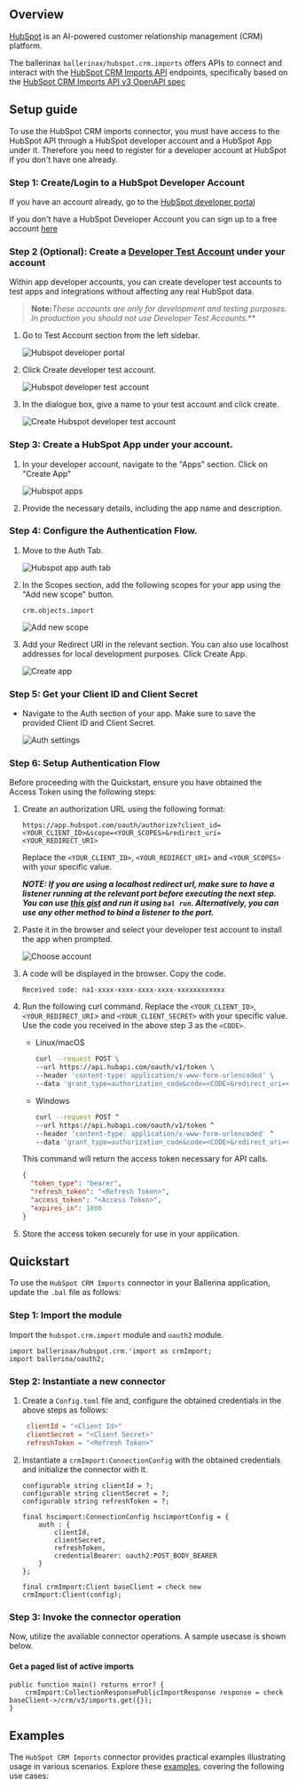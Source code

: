 ## Overview

[HubSpot](https://www.hubspot.com/our-story) is an AI-powered customer relationship management (CRM) platform. 

The ballerinax `ballerinax/hubspot.crm.imports` offers APIs to connect and interact with the [HubSpot CRM Imports API](https://developers.hubspot.com/docs/api/crm/imports) endpoints, specifically based on the [HubSpot CRM Imports API v3 OpenAPI spec](https://github.com/HubSpot/HubSpot-public-api-spec-collection/blob/main/PublicApiSpecs/CRM/Imports/Rollouts/144903/v3/imports.json)

## Setup guide

To use the HubSpot CRM imports connector, you must have access to the HubSpot API through a HubSpot developer account and a HubSpot App under it. Therefore you need to register for a developer account at HubSpot if you don't have one already.

### Step 1: Create/Login to a HubSpot Developer Account

If you have an account already, go to the [HubSpot developer portal](https://app.hubspot.com/)

If you don't have a HubSpot Developer Account you can sign up to a free account [here](https://developers.hubspot.com/get-started)

### Step 2 (Optional): Create a [Developer Test Account](https://developers.hubspot.com/beta-docs/getting-started/account-types#developer-test-accounts) under your account

Within app developer accounts, you can create developer test accounts to test apps and integrations without affecting any real HubSpot data.

> **Note:**_These accounts are only for development and testing purposes. In production you should not use Developer Test Accounts._**

1. Go to Test Account section from the left sidebar.

   ![Hubspot developer portal](../docs/setup/resources/test_acc_1.png)

2. Click Create developer test account.

   ![Hubspot developer test account](../docs/setup/resources/test_acc_2.png)

3. In the dialogue box, give a name to your test account and click create.

   ![Create Hubspot developer test account](../docs/setup/resources/test_acc_3.png)

### Step 3: Create a HubSpot App under your account.

1. In your developer account, navigate to the "Apps" section. Click on "Create App"

   ![Hubspot apps](../docs/setup/resources/create_app_1.png)

2. Provide the necessary details, including the app name and description.

### Step 4: Configure the Authentication Flow.

1. Move to the Auth Tab.

   ![Hubspot app auth tab](../docs/setup/resources/create_app_2.png)

2. In the Scopes section, add the following scopes for your app using the "Add new scope" button.

   `crm.objects.import`

   ![Add new scope](../docs/setup/resources/scope_set.png)

4. Add your Redirect URI in the relevant section. You can also use localhost addresses for local development purposes. Click Create App.

   ![Create app](../docs/setup/resources/create_app_final.png)

### Step 5: Get your Client ID and Client Secret

- Navigate to the Auth section of your app. Make sure to save the provided Client ID and Client Secret.

   ![Auth settings](../docs/setup/resources/get_credentials.png)

### Step 6: Setup Authentication Flow

Before proceeding with the Quickstart, ensure you have obtained the Access Token using the following steps:

1. Create an authorization URL using the following format:

   ```
   https://app.hubspot.com/oauth/authorize?client_id=<YOUR_CLIENT_ID>&scope=<YOUR_SCOPES>&redirect_uri=<YOUR_REDIRECT_URI>
   ```

   Replace the `<YOUR_CLIENT_ID>`, `<YOUR_REDIRECT_URI>` and `<YOUR_SCOPES>` with your specific value.

    **_NOTE: If you are using a localhost redirect url, make sure to have a listener running at the relevant port before executing the next step. You can use [this gist](https://gist.github.com/lnash94/0af47bfcb7cc1e3d59e06364b3c86b59) and run it using `bal run`. Alternatively, you can use any other method to bind a listener to the port._**

2. Paste it in the browser and select your developer test account to install the app when prompted.

   ![Choose account](../docs/setup/resources/install_app.png)

3. A code will be displayed in the browser. Copy the code.

   ```
   Received code: na1-xxxx-xxxx-xxxx-xxxx-xxxxxxxxxxxx
   ```

4. Run the following curl command. Replace the `<YOUR_CLIENT_ID>`, `<YOUR_REDIRECT_URI`> and `<YOUR_CLIENT_SECRET>` with your specific value. Use the code you received in the above step 3 as the `<CODE>`.

   - Linux/macOS

     ```bash
     curl --request POST \
     --url https://api.hubapi.com/oauth/v1/token \
     --header 'content-type: application/x-www-form-urlencoded' \
     --data 'grant_type=authorization_code&code=<CODE>&redirect_uri=<YOUR_REDIRECT_URI>&client_id=<YOUR_CLIENT_ID>&client_secret=<YOUR_CLIENT_SECRET>'
     ```

   - Windows

     ```bash
     curl --request POST ^
     --url https://api.hubapi.com/oauth/v1/token ^
     --header 'content-type: application/x-www-form-urlencoded' ^
     --data 'grant_type=authorization_code&code=<CODE>&redirect_uri=<YOUR_REDIRECT_URI>&client_id=<YOUR_CLIENT_ID>&client_secret=<YOUR_CLIENT_SECRET>'
     ```

   This command will return the access token necessary for API calls.

   ```json
   {
     "token_type": "bearer",
     "refresh_token": "<Refresh Token>",
     "access_token": "<Access Token>",
     "expires_in": 1800
   }
   ```

5. Store the access token securely for use in your application.

## Quickstart

To use the `HubSpot CRM Imports` connector in your Ballerina application, update the `.bal` file as follows:

### Step 1: Import the module

Import the `hubspot.crm.import` module and `oauth2` module.

```ballerina
import ballerinax/hubspot.crm.'import as crmImport;
import ballerina/oauth2;
```

### Step 2: Instantiate a new connector

1. Create a `Config.toml` file and, configure the obtained credentials in the above steps as follows:

   ```toml
    clientId = "<Client Id>"
    clientSecret = "<Client Secret>"
    refreshToken = "<Refresh Token>"
   ```

2. Instantiate a `crmImport:ConnectionConfig` with the obtained credentials and initialize the connector with it.

    ```ballerina 
    configurable string clientId = ?;
    configurable string clientSecret = ?;
    configurable string refreshToken = ?;

    final hscimport:ConnectionConfig hscimportConfig = {
        auth : {
            clientId,
            clientSecret,
            refreshToken,
            credentialBearer: oauth2:POST_BODY_BEARER
        }
    };

    final crmImport:Client baseClient = check new crmImport:Client(config);
    ```

### Step 3: Invoke the connector operation

Now, utilize the available connector operations. A sample usecase is shown below.

#### Get a paged list of active imports
    
```ballerina
public function main() returns error? {
    crmImport:CollectionResponsePublicImportResponse response = check baseClient->/crm/v3/imports.get({});
}
```


## Examples

The `HubSpot CRM Imports` connector provides practical examples illustrating usage in various scenarios. Explore these [examples](https://github.com/ballerina-platform/module-ballerinax-hubspot.crm.import/tree/main/examples), covering the following use cases: